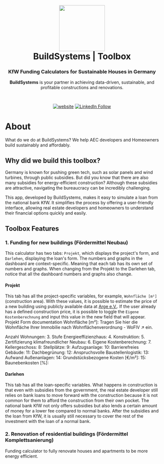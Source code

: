 <h1 align="center">
  <img src="https://github.com/build-systems/toolbox/blob/main/src/assets/black-logo_round.png" width="150px"/><br/>
  BuildSystems | Toolbox
</h1>
<h3 align="center">
    KfW Funding Calculators for Sustainable Houses in Germany
</h3>
<p align="center"><b>BuildSystems</b> is your partner in achieving data-driven, sustainable, and profitable constructions and renovations.</p><br/>

<p align="center"><a href="https://app.buildsystems.de/"><img src="https://img.shields.io/badge/https://-app.buildsystems.de-white" alt="website"></a> <a href="https://www.linkedin.com/company/build-systems-de"><img src="https://img.shields.io/badge/Follow-BuildSystems-blue?logo=linkedin" alt="LinkedIn Follow"></a></p>
<p align="center"></p>

# About

What do we do at BuildSystems? We help AEC developers and Homeowners build sustainably and affordably.

## Why did we build this toolbox?
Germany is known for pushing green tech, such as solar panels and wind turbines, through public subsidies. But did you know that there are also many subsidies for energy-efficient construction? Although these subsidies are attractive, navigating the bureaucracy can be incredibly challenging.

This app, developed by BuildSystems, makes it easy to simulate a loan from the national bank KfW. It simplifies the process by offering a user-friendly interface, allowing real estate developers and homeowners to understand their financial options quickly and easily.

## Toolbox Features
### 1. Funding for new buildings (Fördermittel Neubau)
This calculator has two tabs: `Projekt`, which displays the project's form, and `Darlehen`, displaying the loan's form. The numbers and graphs in the dashboard are context-specific. Meaning that each tab has its own set of numbers and graphs. When changing from the Projekt to the Darlehen tab, notice that all the dashboard numbers and graphs also change.
#### Projekt
This tab has all the project-specific variables, for example, `Wohnfläche [m²]` (construction area). With these values, it is possible to estimate the price of a new building using publicly available data at [Arge e.V.](https://arge-ev.de/arge-ev/publikationen/studien/). If the user already has a defined construction price, it is possible to toggle the `Eigene Kostenberechnung` and input this value in the new field that will appear.
Projekt Form documentation
  Wohnfläche [m²]: Tragen Sie hier die Wohnfläche Ihrer Immobilie nach Wohnflächenverordnung - WoFlV ↗ ein.
  
  Anzahl Wohnungen:
  3. Stufe Energieeffizienzhaus:
  4. Konstruktion:
  5. Zertifizierung klimafreundlicher Neubau:
  6. Eigene Kostenberechnung: 
  7. Kellergeschoss:
  8: Stellplätze: 
  9: Aufzugsanlage:
  10: Barrierefreies Gebäude:
  11: Dachbegrünung:
  12: Anspruchsvolle Baustellenlogistik:
  13: Aufwand Außenanlagen:
  14: Grundstücksbezogene Kosten [€/m²]:
  15: Baunebenkosten [%]:

#### Darlehen
This tab has all the loan-specific variables. What happens in construction is that even with subsidies from the government, the real estate developer still relies on bank loans to move forward with the construction because it is not common for them to afford the construction from their own pocket. The national bank KfW not only offers subsidies but also lends a certain amount of money for a lower fee compared to normal banks. After the subsidies and the loan from KfW, it is usually still necessary to cover the rest of the investment with the loan of a normal bank.
### 2. Renovation of residential buildings (Fördermittel Komplettsanierung)
Funding calculator to fully renovate houses and apartments to be more energy efficient.
